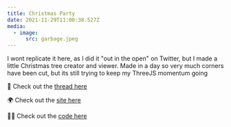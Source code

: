 ```yaml
---
title: Christmas Party
date: 2021-11-29T11:00:38.527Z
media:
  - image:
      src: garbage.jpeg
---
```

I wont replicate it here, as I did it "out in the open" on Twitter, but I made a little Christmas tree creator and viewer. Made in a day so very much corners have been cut, but its still trying to keep my ThreeJS momentum going

🦅 Check out the [thread here](https://twitter.com/jthawme/status/1463805076246515716)

🌍 Check out the [site here](https://christmas-party.jthaw.club/)

🧑‍💻 Check out the [code here](https://github.com/jthawme/christmas-tree-party)